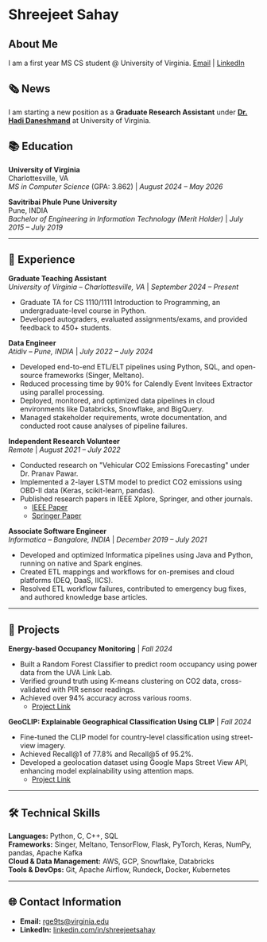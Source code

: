 # Shreejeet Sahay
## About Me
I am a first year MS CS student @ University of Virginia.
[Email](mailto:rge9ts@virginia.edu) | [LinkedIn](https://www.linkedin.com/in/shreejeet-sahay/)

## 🗞️ News
I am starting a new position as a **Graduate Research Assistant** under [**Dr. Hadi Daneshmand**](https://hadidaneshmand.github.io/dhadi.html) at University of Virginia.

## 📚 Education

**University of Virginia**  
Charlottesville, VA  
*MS in Computer Science* (GPA: 3.862) | *August 2024 – May 2026*

**Savitribai Phule Pune University**  
Pune, INDIA  
*Bachelor of Engineering in Information Technology (Merit Holder)* | *July 2015 – July 2019*

---

## 💼 Experience

**Graduate Teaching Assistant**  
*University of Virginia – Charlottesville, VA* | *September 2024 – Present*  
- Graduate TA for CS 1110/1111 Introduction to Programming, an undergraduate-level course in Python.  
- Developed autograders, evaluated assignments/exams, and provided feedback to 450+ students.

**Data Engineer**  
*Atidiv – Pune, INDIA* | *July 2022 – July 2024*  
- Developed end-to-end ETL/ELT pipelines using Python, SQL, and open-source frameworks (Singer, Meltano).  
- Reduced processing time by 90% for Calendly Event Invitees Extractor using parallel processing.  
- Deployed, monitored, and optimized data pipelines in cloud environments like Databricks, Snowflake, and BigQuery.  
- Managed stakeholder requirements, wrote documentation, and conducted root cause analyses of pipeline failures.

**Independent Research Volunteer**  
*Remote* | *August 2021 – July 2022*  
- Conducted research on "Vehicular CO2 Emissions Forecasting" under Dr. Pranav Pawar.  
- Implemented a 2-layer LSTM model to predict CO2 emissions using OBD-II data (Keras, scikit-learn, pandas).  
- Published research papers in IEEE Xplore, Springer, and other journals.  
  - [IEEE Paper](https://ieeexplore.ieee.org/abstract/document/10099940)  
  - [Springer Paper](https://link.springer.com/chapter/10.1007/978-3-031-67762-5_16)

**Associate Software Engineer**  
*Informatica – Bangalore, INDIA* | *December 2019 – July 2021*  
- Developed and optimized Informatica pipelines using Java and Python, running on native and Spark engines.  
- Created ETL mappings and workflows for on-premises and cloud platforms (DEQ, DaaS, IICS).  
- Resolved ETL workflow failures, contributed to emergency bug fixes, and authored knowledge base articles.

---

## 🚀 Projects

**Energy-based Occupancy Monitoring** | *Fall 2024*  
- Built a Random Forest Classifier to predict room occupancy using power data from the UVA Link Lab.  
- Verified ground truth using K-means clustering on CO2 data, cross-validated with PIR sensor readings.  
- Achieved over 94% accuracy across various rooms.  
  - [Project Link](https://github.com/shreejeetsahay/SAHB)

**GeoCLIP: Explainable Geographical Classification Using CLIP** | *Fall 2024*  
- Fine-tuned the CLIP model for country-level classification using street-view imagery.  
- Achieved Recall@1 of 77.8% and Recall@5 of 95.2%.  
- Developed a geolocation dataset using Google Maps Street View API, enhancing model explainability using attention maps.  
  - [Project Link](https://github.com/slh3mm/GeoCLIP)

---

## 🛠️ Technical Skills

**Languages:** Python, C, C++, SQL  
**Frameworks:** Singer, Meltano, TensorFlow, Flask, PyTorch, Keras, NumPy, pandas, Apache Kafka  
**Cloud & Data Management:** AWS, GCP, Snowflake, Databricks  
**Tools & DevOps:** Git, Apache Airflow, Rundeck, Docker, Kubernetes  

---

## 🌐 Contact Information
- **Email:** [rge9ts@virginia.edu](mailto:rge9ts@virginia.edu)  
- **LinkedIn:** [linkedin.com/in/shreejeetsahay](https://www.linkedin.com/in/shreejeet-sahay/)
